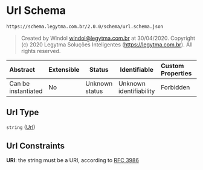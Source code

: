 # Url Schema

```txt
https://schema.legytma.com.br/2.0.0/schema/url.schema.json
```




> Created by Windol [windol@legytma.com.br](mailto:windol@legytma.com.br) at 30/04/2020.
> Copyright (c) 2020 Legytma Soluções Inteligentes (<https://legytma.com.br>). All rights reserved.
>

| Abstract            | Extensible | Status         | Identifiable            | Custom Properties | Additional Properties | Access Restrictions | Defined In                                                          |
| :------------------ | ---------- | -------------- | ----------------------- | :---------------- | --------------------- | ------------------- | ------------------------------------------------------------------- |
| Can be instantiated | No         | Unknown status | Unknown identifiability | Forbidden         | Allowed               | none                | [url.schema.json](../schema/url.schema.json) |

## Url Type

`string` ([Url](url.md))

## Url Constraints

**URI**: the string must be a URI, according to [RFC 3986](https://tools.ietf.org/html/rfc4291)
